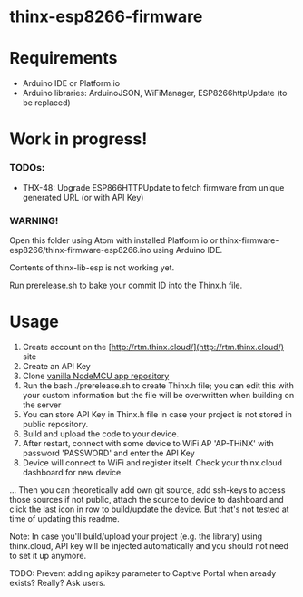 # thinx-esp8266-firmware

# Requirements

- Arduino IDE or Platform.io
- Arduino libraries: ArduinoJSON, WiFiManager, ESP8266httpUpdate (to be replaced)

# Work in progress!

### TODOs:

* THX-48: Upgrade ESP866HTTPUpdate to fetch firmware from unique generated URL (or with API Key)

### WARNING!

Open this folder using Atom with installed Platform.io or thinx-firmware-esp8266/thinx-firmware-esp8266.ino using Arduino IDE.

Contents of thinx-lib-esp is not working yet.

Run prerelease.sh to bake your commit ID into the Thinx.h file.

# Usage

1. Create account on the [http://rtm.thinx.cloud/](http://rtm.thinx.cloud/) site
2. Create an API Key
3. Clone [vanilla NodeMCU app repository](https://github.com/suculent/thinx-firmware-esp8266) 
4. Run the bash ./prerelease.sh to create Thinx.h file; you can edit this with your custom information but the file will be overwritten when building on the server
5. You can store API Key in Thinx.h file in case your project is not stored in public repository.
6. Build and upload the code to your device.
7. After restart, connect with some device to WiFi AP 'AP-THiNX' with password 'PASSWORD' and enter the API Key
8. Device will connect to WiFi and register itself. Check your thinx.cloud dashboard for new device.

... Then you can theoretically add own git source, add ssh-keys to access those sources if not public, attach the source to device to dashboard and click the last icon in row to build/update the device. But that's not tested at time of updating this readme.


Note: In case you'll build/upload your project (e.g. the library) using thinx.cloud, API key will be injected automatically and you should not need to set it up anymore.

TODO: Prevent adding apikey parameter to Captive Portal when aready exists? Really? Ask users.

